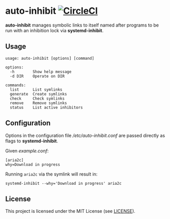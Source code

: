 # auto-inhibit [![CircleCI](https://circleci.com/gh/jcrd/auto-inhibit.svg?style=svg)](https://circleci.com/gh/jcrd/auto-inhibit)

**auto-inhibit** manages symbolic links to itself named after programs to be run
with an inhibition lock via **systemd-inhibit**.

## Usage

```
usage: auto-inhibit [options] [command]

options:
  -h        Show help message
  -d DIR    Operate on DIR

commands:
  list      List symlinks
  generate  Create symlinks
  check     Check symlinks
  remove    Remove symlinks
  status    List active inhibitors
```

## Configuration

Options in the configuration file _/etc/auto-inhibit.conf_ are passed directly
as flags to **systemd-inhibit**.

Given _example.conf_:

```
[aria2c]
why=Download in progress
```

Running `aria2c` via the symlink will result in:

`systemd-inhibit --why='Download in progress' aria2c`

## License

This project is licensed under the MIT License (see [LICENSE](LICENSE)).
